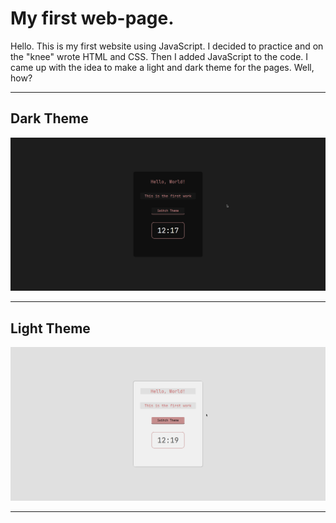 # My first web-page.
Hello. This is my first website using JavaScript. I decided to practice and on the "knee" wrote HTML and CSS. Then I added JavaScript to the code. I came up with the idea to make a light and dark theme for the pages. Well, how?
___

## Dark Theme
![Dark](https://github.com/exxxt4zy/first_web/blob/main/darkTheme.png "Dark Theme")
___

## Light Theme
![Light](https://github.com/exxxt4zy/first_web/blob/main/lightTheme.png "Light Theme")

___

